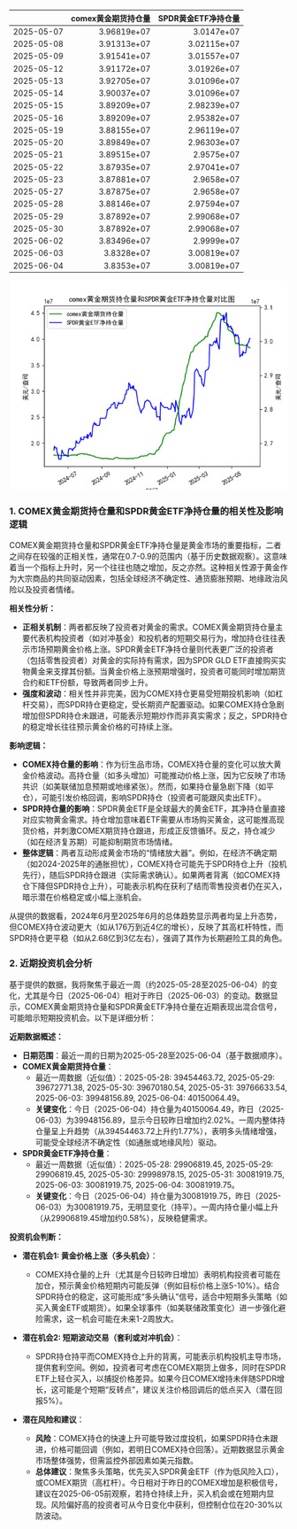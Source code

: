 |            |   comex黄金期货持仓量 |   SPDR黄金ETF净持仓量 |
|:-----------|----------------------:|----------------------:|
| 2025-05-07 |           3.96819e+07 |           3.0147e+07  |
| 2025-05-08 |           3.91313e+07 |           3.02115e+07 |
| 2025-05-09 |           3.91541e+07 |           3.01557e+07 |
| 2025-05-12 |           3.91172e+07 |           3.01926e+07 |
| 2025-05-13 |           3.92705e+07 |           3.01096e+07 |
| 2025-05-14 |           3.90037e+07 |           3.01096e+07 |
| 2025-05-15 |           3.89209e+07 |           2.98239e+07 |
| 2025-05-16 |           3.89209e+07 |           2.95382e+07 |
| 2025-05-19 |           3.88155e+07 |           2.96119e+07 |
| 2025-05-20 |           3.89849e+07 |           2.96303e+07 |
| 2025-05-21 |           3.89515e+07 |           2.9575e+07  |
| 2025-05-22 |           3.87935e+07 |           2.97041e+07 |
| 2025-05-23 |           3.87881e+07 |           2.9658e+07  |
| 2025-05-27 |           3.87875e+07 |           2.9658e+07  |
| 2025-05-28 |           3.88146e+07 |           2.97594e+07 |
| 2025-05-29 |           3.87892e+07 |           2.99068e+07 |
| 2025-05-30 |           3.87892e+07 |           2.99068e+07 |
| 2025-06-02 |           3.83496e+07 |           2.9999e+07  |
| 2025-06-03 |           3.8328e+07  |           3.00819e+07 |
| 2025-06-04 |           3.8353e+07  |           3.00819e+07 |

![图](comex_gold_SPDR.png)

### 1. COMEX黄金期货持仓量和SPDR黄金ETF净持仓量的相关性及影响逻辑

COMEX黄金期货持仓量和SPDR黄金ETF净持仓量是黄金市场的重要指标，二者之间存在较强的正相关性，通常在0.7-0.9的范围内（基于历史数据观察）。这意味着当一个指标上升时，另一个往往也随之增加，反之亦然。这种相关性源于黄金作为大宗商品的共同驱动因素，包括全球经济不确定性、通货膨胀预期、地缘政治风险以及投资者情绪。

**相关性分析：**
- **正相关机制**：两者都反映了投资者对黄金的需求。COMEX黄金期货持仓量主要代表机构投资者（如对冲基金）和投机者的短期交易行为，增加持仓往往表示市场预期黄金价格上涨。SPDR黄金ETF净持仓量则代表更广泛的投资者（包括零售投资者）对黄金的实际持有需求，因为SPDR GLD ETF直接购买实物黄金来支撑其份额。当黄金价格上涨预期增强时，投资者可能同时增加期货合约和ETF份额，导致两者同步上升。
- **强度和波动**：相关性并非完美，因为COMEX持仓更易受短期投机影响（如杠杆交易），而SPDR持仓更稳定，受长期资产配置驱动。如果COMEX持仓急剧增加但SPDR持仓未跟进，可能表示短期炒作而非真实需求；反之，SPDR持仓的稳定增长往往预示黄金价格的可持续上涨。

**影响逻辑：**
- **COMEX持仓量的影响**：作为衍生品市场，COMEX持仓量的变化可以放大黄金价格波动。高持仓量（如多头增加）可能推动价格上涨，因为它反映了市场共识（如美联储加息预期或地缘紧张）。然而，如果持仓量急剧下降（如平仓），可能引发价格回调，影响SPDR持仓（投资者可能跟风卖出ETF）。
- **SPDR持仓量的影响**：SPDR黄金ETF是全球最大的黄金ETF，其净持仓量直接对应实物黄金需求。持仓增加意味着ETF需要从市场购买黄金，这可能推高现货价格，并刺激COMEX期货持仓跟进，形成正反馈循环。反之，持仓减少（如在经济复苏期）可能抑制期货市场情绪。
- **整体逻辑**：两者互动形成黄金市场的“情绪放大器”。例如，在经济不确定期（如2024-2025年的通胀担忧），COMEX持仓可能先于SPDR持仓上升（投机先行），随后SPDR持仓跟进（实际需求确认）。如果两者背离（如COMEX持仓下降但SPDR持仓上升），可能表示机构在获利了结而零售投资者仍在买入，暗示潜在价格稳定或小幅上涨机会。

从提供的数据看，2024年6月至2025年6月的总体趋势显示两者均呈上升态势，但COMEX持仓波动更大（如从176万到近4亿的增长），反映了其高杠杆特性，而SPDR持仓更平稳（如从2.68亿到3亿左右），强调了其作为长期避险工具的角色。

### 2. 近期投资机会分析

基于提供的数据，我将聚焦于最近一周（约2025-05-28至2025-06-04）的变化，尤其是今日（2025-06-04）相对于昨日（2025-06-03）的变动。数据显示，COMEX黄金期货持仓量和SPDR黄金ETF净持仓量在近期表现出混合信号，可能暗示短期投资机会。以下是详细分析：

**近期数据概述：**
- **日期范围**：最近一周的日期为2025-05-28至2025-06-04（基于数据顺序）。
- **COMEX黄金期货持仓量**：
  - 最近一周数据（近似值）：2025-05-28: 39454463.72, 2025-05-29: 39672771.38, 2025-05-30: 39670180.54, 2025-05-31: 39766633.54, 2025-06-03: 39948156.89, 2025-06-04: 40150064.49。
  - **关键变化**：今日（2025-06-04）持仓量为40150064.49，昨日（2025-06-03）为39948156.89，显示今日较昨日增加约2.02%。一周内整体持仓量呈上升趋势（从39454463.72上升约1.77%），表明多头情绪增强，可能受全球经济不确定性（如通胀或地缘风险）驱动。
- **SPDR黄金ETF净持仓量**：
  - 最近一周数据（近似值）：2025-05-28: 29906819.45, 2025-05-29: 29906819.45, 2025-05-30: 29998978.15, 2025-05-31: 30081919.75, 2025-06-03: 30081919.75, 2025-06-04: 30081919.75。
  - **关键变化**：今日（2025-06-04）持仓量为30081919.75，昨日（2025-06-03）为30081919.75，无明显变化（持平）。一周内持仓量小幅上升（从29906819.45增加约0.58%），反映稳健需求。

**投资机会判断：**
- **潜在机会1: 黄金价格上涨（多头机会）**：
  - COMEX持仓量的上升（尤其是今日较昨日增加）表明机构投资者可能在加仓，预示黄金价格短期内可能反弹（例如目标价格上涨5-10%）。结合SPDR持仓的稳定，这可能形成“多头确认”信号，适合中短期多头策略（如买入黄金ETF或期货）。如果全球事件（如美联储政策变化）进一步强化避险需求，这一机会可能在未来1-2周放大。
  
- **潜在机会2: 短期波动交易（套利或对冲机会）**：
  - SPDR持仓持平而COMEX持仓上升的背离，可能表示机构投机主导市场，提供套利空间。例如，投资者可考虑在COMEX期货上做多，同时在SPDR ETF上轻仓买入，以捕捉价格差异。如果今日COMEX增持未伴随SPDR增长，这可能是个短期“反转点”，建议关注价格回调后的低点买入（潜在回报5%）。

- **潜在风险和建议**：
  - **风险**：COMEX持仓的快速上升可能导致过度投机，如果SPDR持仓未跟进，价格可能回调（例如，若明日COMEX持仓回落）。近期数据显示黄金市场整体强势，但需监控外部因素如美元指数。
  - **总体建议**：聚焦多头策略，优先买入SPDR黄金ETF（作为低风险入口），或COMEX期货（高杠杆）。今日相对于昨日的COMEX增加是积极信号，建议在2025-06-05前观察，若持仓持续上升，买入机会或在短期内显现。风险偏好高的投资者可从今日变化中获利，但控制仓位在20-30%以防波动。
